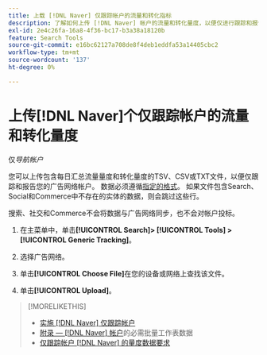 ```yaml
---
title: 上载 [!DNL Naver] 仅跟踪帐户的流量和转化指标
description: 了解如何上传 [!DNL Naver] 帐户的流量和转化量度，以便仅进行跟踪和报告。
exl-id: 2e4c26fa-16a8-4f36-bc17-b3a38a18120b
feature: Search Tools
source-git-commit: e16bc62127a708de8f4deb1eddfa53a14405cbc2
workflow-type: tm+mt
source-wordcount: '137'
ht-degree: 0%

---
```


# 上传[!DNL Naver]个仅跟踪帐户的流量和转化量度

仅&#x200B;*导航帐户*

您可以上传包含每日汇总流量量度和转化量度的TSV、CSV或TXT文件，以便仅跟踪和报告您的广告网络帐户。 数据必须遵循[指定的格式](naver-tracking-campaigns-data-requirements.md)。 如果文件包含Search、Social和Commerce中不存在的实体的数据，则会跳过这些行。

搜索、社交和Commerce不会将数据与广告网络同步，也不会对帐户投标。

1. 在主菜单中，单击&#x200B;**[!UICONTROL Search]> [!UICONTROL Tools] >[!UICONTROL Generic Tracking]**。

1. 选择广告网络。

1. 单击&#x200B;**[!UICONTROL Choose File]**&#x200B;在您的设备或网络上查找该文件。

1. 单击&#x200B;**[!UICONTROL Upload]**。

>[!MORELIKETHIS]
>
>* [实施 [!DNL Naver] 仅跟踪帐户](/help/search-social-commerce/campaign-management/naver-tracking-only-account-implement.md)
>* [附录 —  [!DNL Naver] 帐户](/help/search-social-commerce/campaign-management/bulksheets/bulksheet-data-formats/bulksheet-data-naver.md)的必需批量工作表数据
>* [仅跟踪帐户 [!DNL Naver] 的量度数据要求](/help/search-social-commerce/tools/metrics-upload-tracking-campaigns/naver-tracking-campaigns-data-requirements.md)
